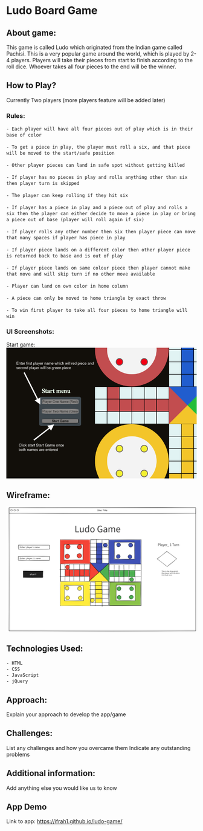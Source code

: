 # Ludo Board Game

## About game: 
This game is called Ludo which originated from the Indian game called Pachisi. This is a very popular game around the world, which is played by 2-4 players. Players will take their pieces from start to finish according to the roll dice. Whoever takes all four pieces to the end will be the winner.  

## How to Play?
Currently Two players (more players feature will be added later) 

### Rules:
    - Each player will have all four pieces out of play which is in their base of color

    - To get a piece in play, the player must roll a six, and that piece will be moved to the start/safe position 

    - Other player pieces can land in safe spot without getting killed  

    - If player has no pieces in play and rolls anything other than six then player turn is skipped 

    - The player can keep rolling if they hit six

    - If player has a piece in play and a piece out of play and rolls a six then the player can either decide to move a piece in play or bring a piece out of base (player will roll again if six) 

    - If player rolls any other number then six then player piece can move that many spaces if player has piece in play

    - If player piece lands on a different color then other player piece is returned back to base and is out of play
    
    - If player piece lands on same colour piece then player cannot make that move and will skip turn if no other move available 

    - Player can land on own color in home column 

    - A piece can only be moved to home triangle by exact throw

    - To win first player to take all four pieces to home triangle will win

### UI Screenshots: 
Start game: 
![](images/start-game.png)

## Wireframe:
![](images/wireframe-ludo-game.png)

## Technologies Used:
    - HTML
    - CSS  
    - JavaScript
    - jQuery

## Approach: 
Explain your approach to develop the app/game

## Challenges: 
List any challenges and how you overcame them
Indicate any outstanding problems

## Additional information:
Add anything else you would like us to know 

## App Demo 
Link to app: https://ifrah1.github.io/ludo-game/